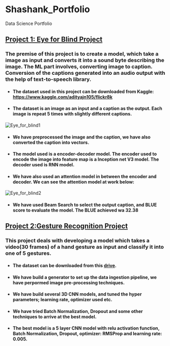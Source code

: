 # Shashank_Portfolio
Data Science Portfolio

## [Project 1: Eye for Blind Project](https://github.com/ShashankRaghu/Data_Science_Projects/tree/main/eye_for_blind)
### The premise of this project is to create a model, which take a image as input and converts it into a sound byte describing the image. The ML part involves, converting image to caption. Conversion of the captions generated into an audio output with the help of text-to-speech library.

* #### The dataset used in this project can be downloaded from Kaggle: https://www.kaggle.com/adityajn105/flickr8k
* #### The dataset is an image as an input and a caption as the output. Each image is repeat 5 times with slightly different captions.
![Eye_for_blind1](https://user-images.githubusercontent.com/77088516/125979586-13e516e7-40a5-4030-9121-b8482f750be3.PNG)
* #### We have preprocessed the image and the caption, we have also converted the caption into vectors.
* #### The model used is a encoder-decoder model. The encoder used to encode the image into feature map is a Inception net V3 model. The decoder used is RNN model.
* #### We have also used an attention model in between the encoder and decoder. We can see the attention model at work below:
![Eye_for_blind2](https://user-images.githubusercontent.com/77088516/125981732-35874d14-871e-4da5-88cb-ba3ea14bc21f.PNG)
* #### We have used Beam Search to select the output caption, and BLUE score to evaluate the model. The BLUE achieved wa 32.38

## [Project 2:Gesture Recognition Project](https://github.com/ShashankRaghu/Data_Science_Projects/tree/main/GestureRecognition)
### This project deals with developing a model which takes a video(30 frames) of a hand gesture as input and classify it into one of 5 gestures.

* #### The dataset can be downloaded from this [drive](https://drive.google.com/uc?id=1ehyrYBQ5rbQQe6yL4XbLWe3FMvuVUGiL).
* #### We have build a generator to set up the data ingestion pipeline, we have perpormed image pre-processing techniques.
* #### We have build several 3D CNN models, and tuned the hyper parameters; learning rate, optimizer used etc.
* #### We have tried Batch Normalization, Dropout and some other techniques to arrive at the best model.
* #### The best model is a 5 layer CNN model with relu activation function, Batch Normalization, Dropout, optimizer: RMSProp and learning rate: 0.005.
